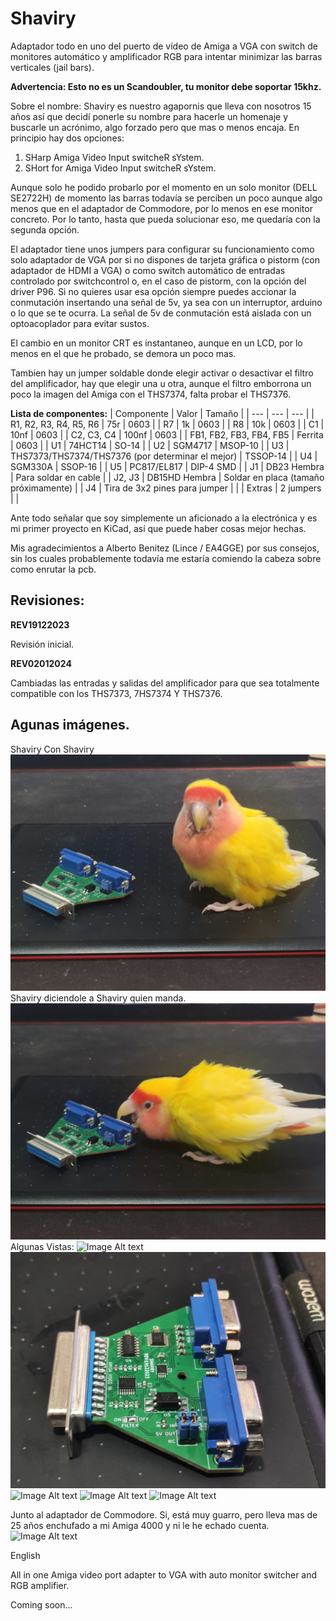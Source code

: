 # Shaviry
Adaptador todo en uno del puerto de vídeo de Amiga a VGA con switch de monitores automático y amplificador RGB para intentar minimizar las barras verticales (jail bars).

****Advertencia: Esto no es un Scandoubler, tu monitor debe soportar 15khz.****

Sobre el nombre: Shaviry es nuestro agapornis que lleva con nosotros 15 años así que decidí ponerle su nombre para hacerle un homenaje y buscarle un acrónimo, algo forzado pero que mas o menos encaja.
En principio hay dos opciones:

  1) SHarp Amiga Video Input switcheR sYstem.
  2) SHort for Amiga Video Input switcheR sYstem.

Aunque solo he podido probarlo por el momento en un solo monitor (DELL SE2722H) de momento las barras todavía se perciben un poco aunque algo menos que en el adaptador de Commodore,
por lo menos en ese monitor concreto. Por lo tanto, hasta que pueda solucionar eso,  me quedaría con la segunda opción.

El adaptador tiene unos jumpers para configurar su funcionamiento como solo adaptador de VGA por si no dispones de tarjeta gráfica o pistorm (con adaptador de HDMI a VGA)
o como switch automático de entradas controlado por switchcontrol o, en el caso de pistorm, con la opción del driver P96. Si no quieres usar esa opción siempre puedes 
accionar la conmutación insertando una señal de 5v, ya sea con un interruptor, arduino o lo que se te ocurra. La señal de 5v de conmutación está aislada con un optoacoplador para evitar sustos.

El cambio en un monitor CRT es instantaneo, aunque en un LCD, por lo menos en el que he probado, se demora un poco mas.

Tambien hay un jumper soldable donde elegir activar o desactivar el filtro del amplificador, hay que elegir una u otra, aunque el filtro emborrona un poco la imagen del Amiga con el THS7374, falta probar el THS7376.

****Lista de componentes:****
 | Componente | Valor | Tamaño |
 | --- | --- | --- |
 | R1, R2, R3, R4, R5, R6 | 75r | 0603 |
 | R7 | 1k | 0603 |
 | R8 | 10k | 0603 |
 | C1 | 10nf | 0603 |
 | C2, C3, C4 | 100nf | 0603 |
 | FB1, FB2, FB3, FB4, FB5 | Ferrita | 0603 |
 | U1 | 74HCT14 | SO-14 |
 | U2 | SGM4717 | MSOP-10 |
 | U3 | THS7373/THS7374/THS7376 (por determinar el mejor) | TSSOP-14 |
 | U4 | SGM330A | SSOP-16 |
 | U5 | PC817/EL817 | DIP-4 SMD |
 | J1 | DB23 Hembra | Para soldar en cable |
 | J2, J3 | DB15HD Hembra | Soldar en placa (tamaño próximamente) |
 | J4 | Tira de 3x2 pines para jumper | |
 | Extras | 2 jumpers | |
 
 


Ante todo señalar que soy simplemente un aficionado a la electrónica y es mi primer proyecto en KiCad, así que puede haber cosas mejor hechas.

Mis agradecimientos a Alberto Benitez (Lince / EA4GGE) por sus consejos, sin los cuales probablemente todavía me estaría comiendo la cabeza sobre como enrutar la pcb.
  
## Revisiones:

  ****REV19122023****

Revisión inicial.

  
 ****REV02012024****

Cambiadas las entradas y salidas del amplificador para que sea totalmente compatible con los THS7373, 7HS7374 Y THS7376.

   
## Agunas imágenes.

Shaviry Con Shaviry
![Image Alt text](/imagenes/Shaviry_adapter_1.jpg "Shaviry con Shaviry")
Shaviry diciendole a Shaviry quien manda.
![Image Alt text](/imagenes/Shaviry_adapter_2.jpg "Shaviry discutiendo con Shaviry")
Algunas Vistas:
![Image Alt text](/imagenes/Shaviry_adapter_3.jpg "Vista 1")
![Image Alt text](/imagenes/Shaviry_adapter_4.jpg "Vista 2")
![Image Alt text](/imagenes/Shaviry_adapter_5.jpg "Vista 3")
![Image Alt text](/imagenes/Shaviry_adapter_6.jpg "Vista 4")
![Image Alt text](/imagenes/Shaviry_adapter_7.jpg "Vista 5")

Junto al adaptador de Commodore. Si, está muy guarro, pero lleva mas de 25 años enchufado a mi Amiga 4000 y ni le he echado cuenta.
![Image Alt text](/imagenes/Shaviry_adapter_8.jpg "Junto al adaptador de Commodore")


English

All in one Amiga video port adapter to VGA with auto monitor switcher and RGB amplifier.

Coming soon...
